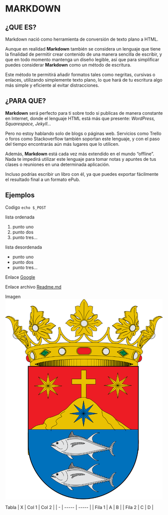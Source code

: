 # MARKDOWN

## ¿QUE ES?

Markdown nació como herramienta de conversión de texto plano a HTML.

Aunque en realidad **Markdown** también se considera un lenguaje que tiene la finalidad de permitir crear contenido de una manera sencilla de escribir, y que en todo momento mantenga un diseño legible, así que para simplificar puedes considerar **Markdown** como un método de escritura.

Este método te permitirá añadir formatos tales como negritas, cursivas o enlaces, utilizando simplemente texto plano, lo que hará de tu escritura algo más simple y eficiente al evitar distracciones.

## ¿PARA QUE?

**Markdown** será perfecto para ti sobre todo si publicas de manera constante en Internet, donde el lenguaje HTML está más que presente: *WordPress, Squarespace, Jekyll…*

Pero no estoy hablando solo de blogs o páginas web. Servicios como Trello o foros como Stackoverflow también soportan este lenguaje, y con el paso del tiempo encontrarás aún más lugares que lo utilicen.

Además, **Markdown** está cada vez más extendido en el mundo “offline”. Nada te impedirá utilizar este lenguaje para tomar notas y apuntes de tus clases o reuniones en una determinada aplicación.

Incluso podrías escribir un libro con él, ya que puedes exportar fácilmente el resultado final a un formato ePub.

## Ejemplos

Codigo
`echo $_POST`

lista ordenada
1. punto uno
2. punto dos
3. punto tres...

lista desordenada
- punto uno
- punto dos
- punto tres...

Enlace
[Google](https://www.google.com)

Enlace archivo
[Readme.md](./README.md)

Imagen
![Escudo de Barbate](./Escudo_de_Barbate.png)

Tabla
| X | Col 1 | Col 2 |
| - | ----- | ----- |
| Fila 1 | A | B |
| Fila 2 | C | D |




